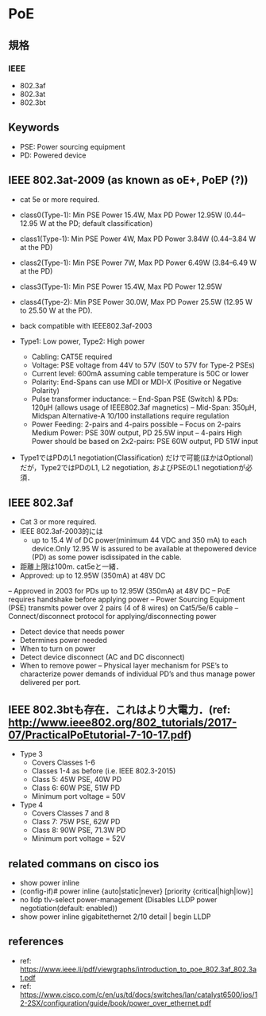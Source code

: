 # PoE

## 規格
### IEEE
- 802.3af
- 802.3at
- 802.3bt

## Keywords
- PSE: Power sourcing equipment
- PD: Powered device

## IEEE 802.3at-2009 (as known as  oE+, PoEP (?))
- cat 5e or more required.
- class0(Type-1): Min PSE Power 15.4W, Max PD Power 12.95W (0.44–12.95 W at the PD; default classification)
- class1(Type-1): Min PSE Power 4W, Max PD Power 3.84W (0.44–3.84 W at the PD)
- class2(Type-1): Min PSE Power 7W, Max PD Power 6.49W (3.84–6.49 W at the PD)
- class3(Type-1): Min PSE Power 15.4W, Max PD Power 12.95W
- class4(Type-2): Min PSE Power 30.0W, Max PD Power 25.5W (12.95 W to 25.50 W at the PD).

- back compatible with IEEE802.3af-2003
- Type1: Low power, Type2: High power
  - Cabling: CAT5E required
  - Voltage: PSE voltage from 44V to 57V (50V to 57V for Type-2 PSEs)
  - Current level: 600mA assuming cable temperature is 50C or lower
  - Polarity: End-Spans can use MDI or MDI-X (Positive or Negative Polarity)
  - Pulse transformer inductance:
– End-Span PSE (Switch) & PDs: 120µH (allows usage of IEEE802.3af magnetics)
– Mid-Span: 350µH, Midspan Alternative-A 10/100 installations require regulation
  - Power Feeding: 2-pairs and 4-pairs possible
– Focus on 2-pairs Medium Power: PSE 30W output, PD 25.5W input
– 4-pairs High Power should be based on 2x2-pairs: PSE 60W output, PD 51W input 

- Type1ではPDのL1 negotiation(Classification) だけで可能(ほかはOptional)だが，Type2ではPDのL1, L2 negotiation, およびPSEのL1 negotiationが必須．

## IEEE 802.3af
- Cat 3 or more required.
- IEEE 802.3af-2003的には
  - up to 15.4 W of DC power(minimum 44 VDC and 350 mA) to each device.Only 12.95 W is assured to be available at thepowered device (PD) as some power isdissipated in the cable.
- 距離上限は100m. cat5eと一緒．
- Approved: up to 12.95W (350mA) at 48V DC

– Approved in 2003 for PDs up to 12.95W (350mA) at 48V DC
– PoE requires handshake before applying power
– Power Sourcing Equipment (PSE) transmits power over 2 pairs (4 of 8 wires) on Cat5/5e/6 cable
– Connect/disconnect protocol for applying/disconnecting power
  - Detect device that needs power
  - Determines power needed
  - When to turn on power
  - Detect device disconnect (AC and DC disconnect)
  - When to remove power
– Physical layer mechanism for PSE’s to characterize power demands of individual PD’s and thus manage power delivered per port.

## IEEE 802.3btも存在．これはより大電力．(ref: http://www.ieee802.org/802_tutorials/2017-07/PracticalPoEtutorial-7-10-17.pdf)
- Type 3
  - Covers Classes 1-6
  - Classes 1-4 as before (i.e. IEEE 802.3-2015)
  - Class 5: 45W PSE, 40W PD
  - Class 6: 60W PSE, 51W PD
  - Minimum port voltage = 50V
- Type 4
  - Covers Classes 7 and 8
  - Class 7: 75W PSE, 62W PD
  - Class 8: 90W PSE, 71.3W PD
  - Minimum port voltage = 52V

## related commans on cisco ios
- show power inline
- (config-if)# power inline {auto|static|never} [priority {critical|high|low}]
- no lldp tlv-select power-management (Disables LLDP power negotiation(default: enabled))
- show power inline gigabitethernet 2/10 detail | begin LLDP

## references
- ref: https://www.ieee.li/pdf/viewgraphs/introduction_to_poe_802.3af_802.3at.pdf
- ref: https://www.cisco.com/c/en/us/td/docs/switches/lan/catalyst6500/ios/12-2SX/configuration/guide/book/power_over_ethernet.pdf